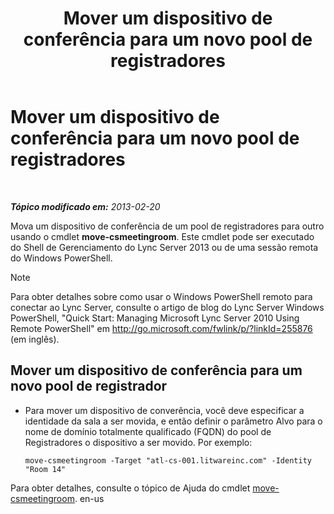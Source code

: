 ﻿---
title: Mover um dispositivo de conferência para um novo pool de registradores
TOCTitle: Mover um dispositivo de conferência para um novo pool de registradores
ms:assetid: 26e02ca3-e881-4f90-8bf0-b13649108100
ms:mtpsurl: https://technet.microsoft.com/pt-br/library/JJ994025(v=OCS.15)
ms:contentKeyID: 52057574
ms.date: 05/19/2016
mtps_version: v=OCS.15
ms.translationtype: HT
---

# Mover um dispositivo de conferência para um novo pool de registradores

 

_**Tópico modificado em:** 2013-02-20_

Mova um dispositivo de conferência de um pool de registradores para outro usando o cmdlet **move-csmeetingroom**. Este cmdlet pode ser executado do Shell de Gerenciamento do Lync Server 2013 ou de uma sessão remota do Windows PowerShell.

> [!note]  
> Para obter detalhes sobre como usar o Windows PowerShell remoto para conectar ao Lync Server, consulte o artigo de blog do Lync Server Windows PowerShell, &quot;Quick Start: Managing Microsoft Lync Server 2010 Using Remote PowerShell&quot; em <a href="http://go.microsoft.com/fwlink/p/?linkid=255876">http://go.microsoft.com/fwlink/p/?linkId=255876 (em inglês)</a>.


## Mover um dispositivo de conferência para um novo pool de registrador

  - Para mover um dispositivo de converência, você deve especificar a identidade da sala a ser movida, e então definir o parâmetro Alvo para o nome de domínio totalmente qualificado (FQDN) do pool de Registradores o dispositivo a ser movido. Por exemplo:
    
        move-csmeetingroom -Target "atl-cs-001.litwareinc.com" -Identity "Room 14"

Para obter detalhes, consulte o tópico de Ajuda do cmdlet [move-csmeetingroom](https://docs.microsoft.com/en-us/powershell/module/skype/Move-CsMeetingRoom). en-us

